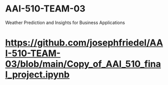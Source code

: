 # AAI-510-TEAM-03
Weather Prediction and Insights for Business Applications
# https://github.com/josephfriedel/AAI-510-TEAM-03/blob/main/Copy_of_AAI_510_final_project.ipynb
